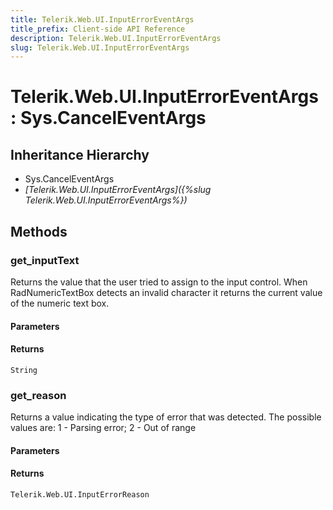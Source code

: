 ```yaml
---
title: Telerik.Web.UI.InputErrorEventArgs
title_prefix: Client-side API Reference
description: Telerik.Web.UI.InputErrorEventArgs
slug: Telerik.Web.UI.InputErrorEventArgs
---
```


# Telerik.Web.UI.InputErrorEventArgs : Sys.CancelEventArgs 

## Inheritance Hierarchy

* Sys.CancelEventArgs
* *[Telerik.Web.UI.InputErrorEventArgs]({%slug Telerik.Web.UI.InputErrorEventArgs%})*


## Methods

###  get_inputText

Returns the value that the user tried to assign to the input control. When RadNumericTextBox detects an invalid character it returns the current value of the numeric text box.

#### Parameters

#### Returns

`String` 

### get_reason

Returns a value indicating the type of error that was detected. The possible values are: 1 - Parsing error; 2 - Out of range

#### Parameters

#### Returns

`Telerik.Web.UI.InputErrorReason` 



